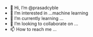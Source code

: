 - 👋 Hi, I’m @prasadcyble
- 👀 I’m interested in ...machine learning 
- 🌱 I’m currently learning ...
- 💞️ I’m looking to collaborate on ...
- 📫 How to reach me ...

<!---
prasadcyble/prasadcyble is a ✨ special ✨ repository because its `README.md` (this file) appears on your GitHub profile.
You can click the Preview link to take a look at your changes.
--->
